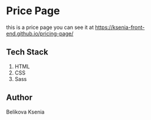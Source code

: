 # Price Page

this is a price page
you can see it at https://ksenia-front-end.github.io/pricing-page/

## Tech Stack

1. HTML
2. CSS
3. Sass

## Author

Belikova Ksenia
